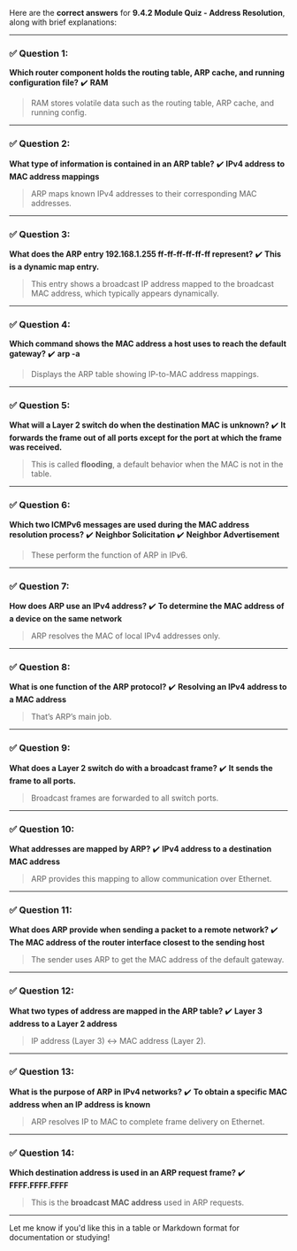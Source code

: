 Here are the **correct answers** for **9.4.2 Module Quiz - Address Resolution**, along with brief explanations:

---

### ✅ **Question 1:**

**Which router component holds the routing table, ARP cache, and running configuration file?**
✔️ **RAM**

> RAM stores volatile data such as the routing table, ARP cache, and running config.

---

### ✅ **Question 2:**

**What type of information is contained in an ARP table?**
✔️ **IPv4 address to MAC address mappings**

> ARP maps known IPv4 addresses to their corresponding MAC addresses.

---

### ✅ **Question 3:**

**What does the ARP entry 192.168.1.255 ff-ff-ff-ff-ff-ff represent?**
✔️ **This is a dynamic map entry.**

> This entry shows a broadcast IP address mapped to the broadcast MAC address, which typically appears dynamically.

---

### ✅ **Question 4:**

**Which command shows the MAC address a host uses to reach the default gateway?**
✔️ **arp -a**

> Displays the ARP table showing IP-to-MAC address mappings.

---

### ✅ **Question 5:**

**What will a Layer 2 switch do when the destination MAC is unknown?**
✔️ **It forwards the frame out of all ports except for the port at which the frame was received.**

> This is called **flooding**, a default behavior when the MAC is not in the table.

---

### ✅ **Question 6:**

**Which two ICMPv6 messages are used during the MAC address resolution process?**
✔️ **Neighbor Solicitation**
✔️ **Neighbor Advertisement**

> These perform the function of ARP in IPv6.

---

### ✅ **Question 7:**

**How does ARP use an IPv4 address?**
✔️ **To determine the MAC address of a device on the same network**

> ARP resolves the MAC of local IPv4 addresses only.

---

### ✅ **Question 8:**

**What is one function of the ARP protocol?**
✔️ **Resolving an IPv4 address to a MAC address**

> That’s ARP’s main job.

---

### ✅ **Question 9:**

**What does a Layer 2 switch do with a broadcast frame?**
✔️ **It sends the frame to all ports.**

> Broadcast frames are forwarded to all switch ports.

---

### ✅ **Question 10:**

**What addresses are mapped by ARP?**
✔️ **IPv4 address to a destination MAC address**

> ARP provides this mapping to allow communication over Ethernet.

---

### ✅ **Question 11:**

**What does ARP provide when sending a packet to a remote network?**
✔️ **The MAC address of the router interface closest to the sending host**

> The sender uses ARP to get the MAC address of the default gateway.

---

### ✅ **Question 12:**

**What two types of address are mapped in the ARP table?**
✔️ **Layer 3 address to a Layer 2 address**

> IP address (Layer 3) ↔ MAC address (Layer 2).

---

### ✅ **Question 13:**

**What is the purpose of ARP in IPv4 networks?**
✔️ **To obtain a specific MAC address when an IP address is known**

> ARP resolves IP to MAC to complete frame delivery on Ethernet.

---

### ✅ **Question 14:**

**Which destination address is used in an ARP request frame?**
✔️ **FFFF.FFFF.FFFF**

> This is the **broadcast MAC address** used in ARP requests.

---

Let me know if you'd like this in a table or Markdown format for documentation or studying!
